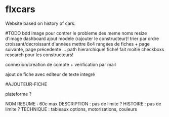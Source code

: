 # flxcars
Website based on history of cars.


#TODO
bdd image pour contrer le probleme des meme noms
resize d'image
dashboard ajout modele (rajouter le constructeur)!
trier par ordre croissant/decroissant d'années
mettre 8x4 rangées de fiches + page suivante, page précedente ...
path hierarchique!
fiche! fait moitié
checkboxs research pour les constructeurs!

connexion/creation de compte + verification par mail

ajout de fiche avec editeur de texte integré



#AJOUTEUR-FICHE

plateforme ?

NOM
RESUME : 60c max
DESCRIPTION : pas de limite ?
HISTOIRE : pas de limite ?
TECHNIQUE : tableaux options, motorisations, couleurs